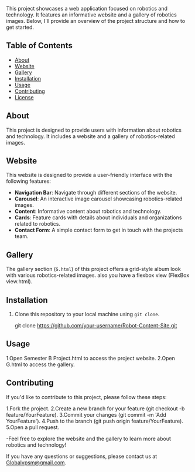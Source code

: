  This project showcases a web application focused on robotics and technology. It features an informative website and a gallery of robotics images.
     Below, I`ll provide an overview of the project structure and how to get started.

## Table of Contents

- [About](#about)
- [Website](#website)
- [Gallery](#gallery)
- [Installation](#installation)
- [Usage](#usage)
- [Contributing](#contributing)
- [License](#license)

## About

This project is designed to provide users with information about robotics and technology. It includes a website and a gallery of robotics-related images.

## Website

This website is designed to provide a user-friendly interface with the following features:

- **Navigation Bar**: Navigate through different sections of the website.
- **Carousel**: An interactive image carousel showcasing robotics-related images.
- **Content**: Informative content about robotics and technology.
- **Cards**: Feature cards with details about individuals and organizations related to robotics.
- **Contact Form**: A simple contact form to get in touch with the projects team.

## Gallery

The gallery section (`G.html`) of this project offers a grid-style album look with various robotics-related images.
also you have a flexbox view (FlexBox view.html).

## Installation

1. Clone this repository to your local machine using `git clone`.

   git clone https://github.com/your-username/Robot-Content-Site.git

## Usage
1.Open Semester B Project.html to access the project website.
2.Open G.html to access the gallery.

## Contributing
If you'd like to contribute to this project, please follow these steps:

1.Fork the project.
2.Create a new branch for your feature (git checkout -b feature/YourFeature).
3.Commit your changes (git commit -m 'Add YourFeature').
4.Push to the branch (git push origin feature/YourFeature).
5.Open a pull request.

-Feel free to explore the website and the gallery to learn more about robotics and technology!

If you have any questions or suggestions, please contact us at Globalvpsm@gmail.com.
